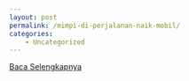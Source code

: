 ```yaml
---
layout: post
permalink: /mimpi-di-perjalanan-naik-mobil/
categories:
    - Uncategorized
---
```


[Baca Selengkapnya](/07)